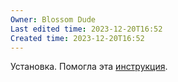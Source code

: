 ```yaml
---
Owner: Blossom Dude
Last edited time: 2023-12-20T16:52
Created time: 2023-12-20T16:52
---
```

Установка. Помогла эта [инструкция](https://devcoops.com/install-podman-on-ubuntu-20-04/).